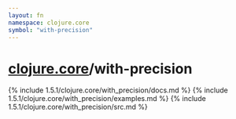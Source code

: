 ```yaml
---
layout: fn
namespace: clojure.core
symbol: "with-precision"
---
```


# [clojure.core](../)/with-precision

{% include 1.5.1/clojure.core/with_precision/docs.md %}
{% include 1.5.1/clojure.core/with_precision/examples.md %}
{% include 1.5.1/clojure.core/with_precision/src.md %}

